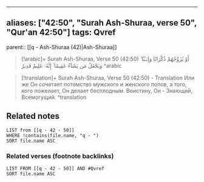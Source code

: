 
---
aliases: ["42:50", "Surah Ash-Shuraa, verse 50", "Qur'an 42:50"]
tags: Qvref
---

parent:: [[q - Ash-Shuraa (42)|Ash-Shuraa]]

> [!arabic]+ Surah Ash-Shuraa, Verse 50 (42:50)
> <span class="quran-arabic">أَوْ يُزَوِّجُهُمْ ذُكْرَانًا وَإِنَـٰثًا ۖ وَيَجْعَلُ مَن يَشَآءُ عَقِيمًا ۚ إِنَّهُۥ عَلِيمٌ قَدِيرٌ</span>
^arabic

> [!translation]+ Surah Ash-Shuraa, Verse 50 (42:50) - Translation
> Или же Он сочетает потомство мужского и женского полов, а того, кого пожелает, Он делает бесплодным. Воистину, Он - Знающий, Всемогущий.
^translation



## Related notes
```dataview
LIST from [[q - 42 - 50]]
WHERE !contains(file.name, "q - ")
SORT file.name ASC
```

### Related verses (footnote backlinks)
```dataview
LIST FROM [[q - 42 - 50]] AND #Qvref
SORT file.name ASC
```

